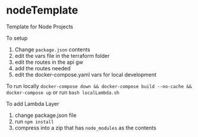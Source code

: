 # nodeTemplate
Template for Node Projects

To setup
1. Change `package.json` contents
1. edit the vars file in the terraform folder
1. edit the routes in the api gw
1. add the routes needed
1. edit the docker-compose.yaml vars for local development

To run locally `docker-compose down && docker-compose build --no-cache && docker-compose up` or run `bash localLambda.sh`

To add Lambda Layer
1. change package.json file
2. run `npm install`
3. compress into a zip that has `node_modules` as the contents
